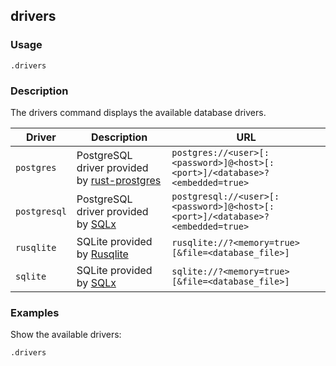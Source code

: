 ## drivers

### Usage

```text
.drivers
```

### Description

The drivers command displays the available database drivers.

| Driver       | Description                                                                                     | URL                                                                           |
|--------------|-------------------------------------------------------------------------------------------------|-------------------------------------------------------------------------------|
| `postgres`   | PostgreSQL driver provided by [rust-prostgres](https://github.com/sfackler/rust-postgres)       | `postgres://<user>[:<password>]@<host>[:<port>]/<database>?<embedded=true>`   |
| `postgresql` | PostgreSQL driver provided by [SQLx](https://github.com/launchbadge/sqlx)                       | `postgresql://<user>[:<password>]@<host>[:<port>]/<database>?<embedded=true>` |
| `rusqlite`   | SQLite provided by [Rusqlite](https://github.com/rusqlite/rusqlite?tab=readme-ov-file#rusqlite) | `rusqlite://?<memory=true>[&file=<database_file>]`                            |
| `sqlite`     | SQLite provided by [SQLx](https://github.com/launchbadge/sqlx)                                  | `sqlite://?<memory=true>[&file=<database_file>]`                              |

### Examples

Show the available drivers:

```text
.drivers
```
